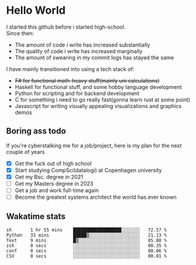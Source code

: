 # Hello World

I started this github before i started high-school.  
Since then:
- The amount of code i write has increased substantially
- The quality of code i write has increased marginally
- The amount of swearing in my commit logs has stayed the same

I have mainly transitioned into using a tech stack of:
- ~~F# for functional math-heavy stuff(mainly uni calculations)~~
- Haskell for functional stuff, and some hobby language development
- Python for scripting and for backend development
- C for something i need to go really fast(gonna learn rust at some point)
- Javascript for writing visually appealing visualizations and graphics demos

## Boring ass todo
If you're cyberstalking me for a job/project, here is my plan for the next couple of years
- [x] Get the fuck out of high school
- [x] Start studying CompSci(datalogi) at Copenhagen university
- [x] Get my Bsc. degree in 2021
- [ ] Get my Masters degree in 2023
- [ ] Get a job and work full-time again
- [ ] Become the greatest systems architect the world has ever known

## Wakatime stats
<!--START_SECTION:waka-->

```text
sh       1 hr 55 mins    ██████████████████░░░░░░░   72.57 %
Python   33 mins         █████▒░░░░░░░░░░░░░░░░░░░   21.13 %
Text     9 mins          █▒░░░░░░░░░░░░░░░░░░░░░░░   05.88 %
zsh      0 secs          ░░░░░░░░░░░░░░░░░░░░░░░░░   00.35 %
conf     0 secs          ░░░░░░░░░░░░░░░░░░░░░░░░░   00.06 %
CSV      0 secs          ░░░░░░░░░░░░░░░░░░░░░░░░░   00.01 %
```

<!--END_SECTION:waka-->
